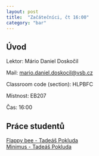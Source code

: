 ```yaml
---
layout: post
title:  "Začátečníci, čt 16:00"
category: "bar"
--- 
```


## Úvod

Lektor: Mário Daniel Doskočil

Mail: mario.daniel.doskocil@vsb.cz

Classroom code (section): HLPBFC

Místnost: EB207

Čas: 16:00

## Práce studentů
[Flappy bee - Tadeáš Pokluda](https://studio.code.org/projects/spritelab/Sg8siG7rtXs-GRrFQTliKX07EkalM1F92-qkDmGiNXw)  
[Minimus - Tadeáš Pokluda](https://studio.code.org/projects/spritelab/patnfGPEMFW1Y-kKkzzHo0qvAVZk3vBnPZiejBlWYxo)


